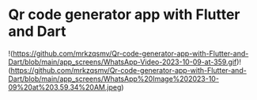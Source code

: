 # Qr code generator app with Flutter and Dart
!(https://github.com/mrkzqsmv/Qr-code-generator-app-with-Flutter-and-Dart/blob/main/app_screens/WhatsApp-Video-2023-10-09-at-359.gif)!(https://github.com/mrkzqsmv/Qr-code-generator-app-with-Flutter-and-Dart/blob/main/app_screens/WhatsApp%20Image%202023-10-09%20at%203.59.34%20AM.jpeg)

